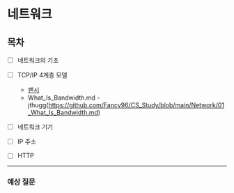 # 네트워크

## 목차


- [ ] 네트워크의 기초
- [ ] TCP/IP 4계층 모델
    - [팬시](https://github.com/Fancy96/CS_Study/blob/main/Network/TCP-IP-4%EA%B3%84%EC%B8%B5-%EB%AA%A8%EB%8D%B8-%ED%8C%AC%EC%8B%9C.md)
    - What_Is_Bandwidth.md - jthugg(https://github.com/Fancy96/CS_Study/blob/main/Network/01_What_Is_Bandwidth.md)
- [ ] 네트워크 기기
- [ ] IP 주소
- [ ] HTTP


---

### 예상 질문
